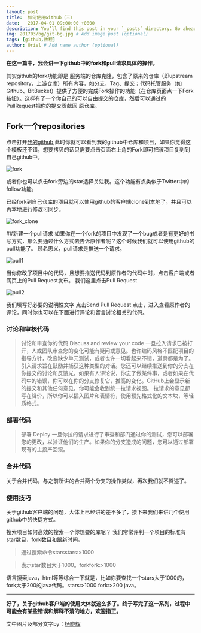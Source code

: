 ```yaml
---
layout: post
title:  如何使用Github（三）
date:   2017-04-01 09:00:00 +0800
description: You’ll find this post in your `_posts` directory. Go ahead and edit it and re-build the site to see your changes. # Add post description (optional)
img: 201703/bg/git-bg.jpg # Add image post (optional)
tags: [github,教程]
author: Oriel # Add name author (optional)
---
```

**在这一篇中，我会讲一下github中的fork和pull请求具体的操作。**

其实github的fork功能即是 服务端的仓库克隆，包含了原来的仓库（即upstream repository，上游仓库）所有内容，如分支、Tag、提交；代码托管服务（如Github、BitBucket）提供了方便的完成Fork操作的功能（在仓库页面点一下Fork按钮）。这样有了一个你自己的可以自由提交的仓库，然后可以通过的PullRequest把你的提交贡献回 原仓库。

## Fork一个repositories
点击打开[我的github](https://github.com/Oriellee/oriellee.github.io"),此时你就可以看到我的github中仓库和项目，如果你觉得这个模板还不错，想要拷贝的话只需要点击页面右上角的Fork即可把该项目复刻到自己github中。

![fork]({{site.baseurl}}/assets/img/201703/fork.png)

或者你也可以点击fork旁边的star选择关注我。这个功能有点类似于Twitter中的follow功能。

已经fork到自己仓库的项目就可以使用github的客户端clone到本地了。并且可以再本地进行修改可同步。

![fork_clone]({{site.baseurl}}/assets/img/201703/fork_clone.png)

##新建一个pull请求
如果你在一个fork的项目中发现了一个bug或者是有更好的书写方式，那么要通过什么方式去告诉原作者呢？这个时候我们就可以使用github的pull功能了。
顾名思义，pull请求是推送一个请求。

![pull1]({{site.baseurl}}/assets/img/201703/pull1.png)

当你修改了项目中的代码，且想要推送代码到原作者的代码中时，点击客户端或者网页上的Pull Request发布。 我们这里点击Pull Request

![pull2]({{site.baseurl}}/assets/img/201703/pull2.png)


我们填写好必要的说明性文字 点击Send Pull Request 点击，进入查看原作者的评论，同时你也可以在下面进行评论和留言讨论相关的代码。
### 讨论和审核代码
>讨论和审查你的代码 Discuss and review your code 一旦拉入请求已被打开，人或团队审查您的变化可能有疑问或意见。也许编码风格不匹配项目的指导方针，改变缺少单元测试，或者也许一切看起来不错，道具都是为了。引入请求旨在鼓励并捕获这种类型的对话。您还可以继续推送到你的分支在你提交的讨论和反馈光。如果有人评论说，你忘了做某件事，或者如果在代码中的错误，你可以在你的分支修复它，推高的变化。GitHub上会显示新的提交和其他任何意见，你可能会收到统一拉请求视图。 拉请求的意见都写在降价，所以你可以插入图片和表情符，使用预先格式化的文本块，等轻质格式。

### 部署代码
> 部署 Deploy 一旦你拉的请求进行了审查和部门通过你的测试，您可以部署您的更改，以验证他们的生产。如果你的分支造成的问题，您可以通过部署现有的主投产回滚。

### 合并代码
关于合并代码，与之前所讲的合并两个分支的操作类似，再次我们就不赘述了。

### 使用技巧

关于github客户端的问题，大体上已经讲的差不多了，接下来我们来讲几个使用github中的快捷方式。

搜索项目如何高效的搜索一个你想要的库呢？ 我们常常评判一个项目的标准有star数目，fork数目和跟新时间。

> 通过搜索命令starsstars:>1000

> 表示star数目大于1000。forkfork:>1000

语言搜索java，html等等综合一下就是，比如你要查找一个stars大于1000的，fork大于200的java代码。stars:>1000 fork:>200 java。


------------

**好了，关于github客户端的使用大体就这么多了。终于写完了这一系列，过程中可能会有某些错误和解释不清的地方，欢迎指正。**




文中图片及部分文字by：[杨晓辉](https://www.zhihu.com/question/20070065/answer/117017972 "杨晓辉")











